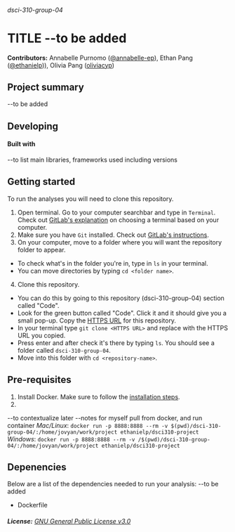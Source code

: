 ###### dsci-310-group-04

# TITLE --to be added

**Contributors:** Annabelle Purnomo ([@annabelle-ep](https://github.com/annabelle-ep)), Ethan Pang ([@ethanielp](https://github.com/ethanielp))), Olivia Pang ([oliviacyp](https://github.com/oliviacyp))

## Project summary
--to be added

## Developing
#### Built with 
--to list main libraries, frameworks used including versions

## Getting started
To run the analyses you will need to clone this repository. 
1. Open terminal. Go to your computer searchbar and type in `Terminal`. Check out [GitLab's explanation](https://docs.gitlab.com/ee/gitlab-basics/start-using-git.html#choose-a-terminal) on choosing a terminal based on your computer.
2. Make sure you have `Git` installed. Check out [GitLab's instructions](https://docs.gitlab.com/ee/topics/git/how_to_install_git/index.html).
3. On your computer, move to a folder where you will want the repository folder to appear. 
- To check what's in the folder you're in, type in `ls` in your terminal.
- You can move directories by typing `cd <folder name>`. 
4. Clone this repository. 
- You can do this by going to this repository (dsci-310-group-04) section called "Code". 
- Look for the green button called "Code". Click it and it should give you a small pop-up. Copy the [HTTPS URL](https://github.com/annabelle-ep/dsci-310-group-04.git) for this repository. 
- In your terminal type ``git clone <HTTPS URL>`` and replace <HTTPS URL> with the HTTPS URL you copied. 
- Press enter and after check it's there by typing `ls`. You should see a folder called `dsci-310-group-04`.
- Move into this folder with ``cd <repository-name>``. 

## Pre-requisites
1. Install Docker. Make sure to follow the [installation steps](https://docs.docker.com/engine/install/).
2. 

--to contextualize later
--notes for myself
pull from docker, and run container
*Mac/Linux*: `docker run -p 8888:8888 --rm -v $(pwd)/dsci-310-group-04/:/home/jovyan/work/project ethanielp/dsci310-project`
*Windows*: `docker run -p 8888:8888 --rm -v /$(pwd)/dsci-310-group-04/:/home/jovyan/work/project ethanielp/dsci310-project`


## Depenencies
Below are a list of the dependencies needed to run your analysis: 
--to be added
- Dockerfile

###### **License:** [GNU General Public License v3.0](https://www.gnu.org/licenses/gpl-3.0.en.html)
